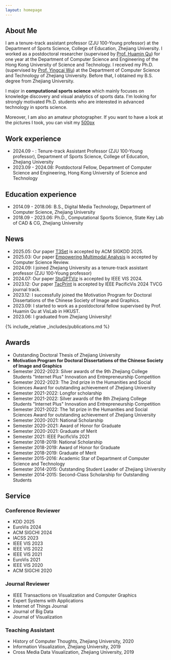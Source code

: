 ```yaml
---
layout: homepage
---
```


## About Me
I am a tenure-track assistant professor (ZJU 100-Young professor) at the Department of Sports Science, College of Education, Zhejiang University.
I worked as a postdoctoral researcher (supervised by [Prof. Huamin Qu](http://huamin.org/)) for one year at the Department of Computer Science and Engineering of the Hong Kong University of Science and Technology. I received my Ph.D. (supervised by [Prof. Yingcai Wu](http://www.ycwu.org/)) at the Department of Computer Science and Technology of Zhejiang University. Before that, I obtained my B.S. degree from Zhejiang University.

I major in **computational sports science** which mainly focuses on knowledge discovery and visual analytics of sports data. I'm looking for strongly motivated Ph.D. students who are interested in advanced technology in sports science.

Moreover, I am also an amateur photographer. If you want to have a look at the pictures I took, you can visit my [500px](https://500px.com/343725635)

<!-- **E-mail**: csejiachenw@ust.hk <br/>
**Phone**: +86 17764519325 -->


## Work experience
* 2024.09 - : Tenure-track Assistant Professor (ZJU 100-Young professor), Department of Sports Science, College of Education, Zhejiang University
* 2023.09 - 2024.08: Postdoctoral Fellow, Department of Computer Science and Engineering, Hong Kong University of Science and Technology

## Education experience
* 2014.09 - 2018.06: B.S., Digital Media Technology, Department of Computer Science, Zhejiang University
* 2018.09 - 2023.06: Ph.D., Computational Sports Science, State Key Lab of CAD & CG, Zhejiang University

## News
* 2025.05: Our paper [T3Set](https://github.com/jima-cs/t3set) is accepted by ACM SIGKDD 2025.
* 2025.03: Our paper [Empowering Multimodal Analysis](https://doi.org/10.1016/j.cosrev.2025.100748) is accepted by Computer Science Review.
* 2024.09: I joined Zhejiang University as a tenure-track assistant professor (ZJU 100-Young professor)
* 2024.07: Our paper [StuGPTViz](https://ieeexplore.ieee.org/document/10689494) is accepted by IEEE VIS 2024.
* 2023.12: Our paper [TacPrint](https://ieeexplore.ieee.org/document/10500518) is accepted by IEEE PacificVis 2024 TVCG journal track.
* 2023.12: I successfully joined the Motivation Program for Doctoral Dissertations of the Chinese Society of Image and Graphics.
* 2023.09: I started to work as a postdoctoral fellow supervised by Prof. Huamin Qu at VisLab in HKUST.
* 2023.06: I graduated from Zhejiang University!
 
{% include_relative _includes/publications.md %}


## Awards
* Outstanding Doctoral Thesis of Zhejiang University
* **Motivation Program for Doctoral Dissertations of the Chinese Society of Image and Graphics**
* Semester 2022-2023: Silver awards of the 9th Zhejiang College Students "Internet Plus" Innovation and Entrepreneurship Competition
* Semester 2022-2023: The 2nd prize in the Humanities and Social Sciences Award for outstanding achievement of Zhejiang University
* Semester 2021-2022: Longfor scholarship
* Semester 2021-2022: Silver awards of the 8th Zhejiang College Students "Internet Plus" Innovation and Entrepreneurship Competition
* Semester 2021-2022: The 1st prize in the Humanities and Social Sciences Award for outstanding achievement of Zhejiang University
* Semester 2020-2021: National Scholarship
* Semester 2020-2021: Award of Honor for Graduate
* Semester 2020-2021: Graduate of Merit
* Semester 2021: IEEE PacificVis 2021
* Semester 2018-2019: National Scholarship
* Semester 2018-2019: Award of Honor for Graduate
* Semester 2018-2019: Graduate of Merit
* Semester 2015-2016: Academic Star of Department of Computer Science and Technology
* Semester 2014-2015: Outstanding Student Leader of Zhejiang University
* Semester 2014-2015: Second-Class Scholarship for Outstanding Students


## Service

### Conference Reviewer
* KDD 2025
* EuroVis 2024
* ACM SIGCHI 2024
* IACSS 2023
* IEEE VIS 2023
* IEEE VIS 2022
* IEEE VIS 2021
* EuroVis 2021
* IEEE VIS 2020
* ACM SIGCHI 2020

### Journal Reviewer

* IEEE Transactions on Visualization and Computer Graphics
* Expert Systems with Applications
* Internet of Things Journal
* Journal of Big Data
* Journal of Visualization 

### Teaching Assistant

* History of Computer Thoughts, Zhejiang University, 2020
* Information Visualization, Zhejiang University, 2019
* Cross Media Data Visualization, Zhejiang University, 2019
